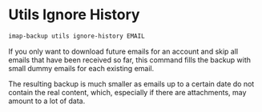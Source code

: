 # Utils Ignore History

```sh
imap-backup utils ignore-history EMAIL
```

If you only want to download future emails for an account and skip
all emails that have been received so far, this command
fills the backup with small dummy emails for each existing email.

The resulting backup is much smaller as emails up to a certain date
do not contain the real content, which, especially if there are attachments,
may amount to a lot of data.
